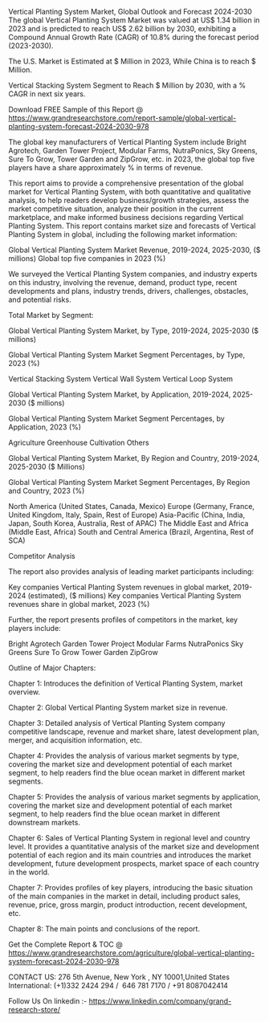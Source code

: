 Vertical Planting System Market, Global Outlook and Forecast 2024-2030
The global Vertical Planting System Market was valued at US$ 1.34 billion in 2023 and is predicted to reach US$ 2.62 billion by 2030, exhibiting a Compound Annual Growth Rate (CAGR) of 10.8% during the forecast period (2023-2030).

The U.S. Market is Estimated at $ Million in 2023, While China is to reach $ Million.

Vertical Stacking System Segment to Reach $ Million by 2030, with a % CAGR in next six years.

Download FREE Sample of this Report @ https://www.grandresearchstore.com/report-sample/global-vertical-planting-system-forecast-2024-2030-978

The global key manufacturers of Vertical Planting System include Bright Agrotech, Garden Tower Project, Modular Farms, NutraPonics, Sky Greens, Sure To Grow, Tower Garden and ZipGrow, etc. in 2023, the global top five players have a share approximately % in terms of revenue.

This report aims to provide a comprehensive presentation of the global market for Vertical Planting System, with both quantitative and qualitative analysis, to help readers develop business/growth strategies, assess the market competitive situation, analyze their position in the current marketplace, and make informed business decisions regarding Vertical Planting System. This report contains market size and forecasts of Vertical Planting System in global, including the following market information:

Global Vertical Planting System Market Revenue, 2019-2024, 2025-2030, ($ millions)
Global top five companies in 2023 (%)

We surveyed the Vertical Planting System companies, and industry experts on this industry, involving the revenue, demand, product type, recent developments and plans, industry trends, drivers, challenges, obstacles, and potential risks.

Total Market by Segment:

Global Vertical Planting System Market, by Type, 2019-2024, 2025-2030 ($ millions)

Global Vertical Planting System Market Segment Percentages, by Type, 2023 (%)

Vertical Stacking System
Vertical Wall System
Vertical Loop System

Global Vertical Planting System Market, by Application, 2019-2024, 2025-2030 ($ millions)

Global Vertical Planting System Market Segment Percentages, by Application, 2023 (%)

Agriculture
Greenhouse Cultivation
Others

Global Vertical Planting System Market, By Region and Country, 2019-2024, 2025-2030 ($ Millions)

Global Vertical Planting System Market Segment Percentages, By Region and Country, 2023 (%)

North America (United States, Canada, Mexico)
Europe (Germany, France, United Kingdom, Italy, Spain, Rest of Europe)
Asia-Pacific (China, India, Japan, South Korea, Australia, Rest of APAC)
The Middle East and Africa (Middle East, Africa)
South and Central America (Brazil, Argentina, Rest of SCA)

Competitor Analysis

The report also provides analysis of leading market participants including:

Key companies Vertical Planting System revenues in global market, 2019-2024 (estimated), ($ millions)
Key companies Vertical Planting System revenues share in global market, 2023 (%)

Further, the report presents profiles of competitors in the market, key players include:

Bright Agrotech
Garden Tower Project
Modular Farms
NutraPonics
Sky Greens
Sure To Grow
Tower Garden
ZipGrow

Outline of Major Chapters:

Chapter 1: Introduces the definition of Vertical Planting System, market overview.

Chapter 2: Global Vertical Planting System market size in revenue.

Chapter 3: Detailed analysis of Vertical Planting System company competitive landscape, revenue and market share, latest development plan, merger, and acquisition information, etc.

Chapter 4: Provides the analysis of various market segments by type, covering the market size and development potential of each market segment, to help readers find the blue ocean market in different market segments.

Chapter 5: Provides the analysis of various market segments by application, covering the market size and development potential of each market segment, to help readers find the blue ocean market in different downstream markets.

Chapter 6: Sales of Vertical Planting System in regional level and country level. It provides a quantitative analysis of the market size and development potential of each region and its main countries and introduces the market development, future development prospects, market space of each country in the world.

Chapter 7: Provides profiles of key players, introducing the basic situation of the main companies in the market in detail, including product sales, revenue, price, gross margin, product introduction, recent development, etc.

Chapter 8: The main points and conclusions of the report.

Get the Complete Report & TOC @ https://www.grandresearchstore.com/agriculture/global-vertical-planting-system-forecast-2024-2030-978

CONTACT US:
276 5th Avenue, New York , NY 10001,United States
International: (+1)332 2424 294 /  646 781 7170 / +91 8087042414

Follow Us On linkedin :- https://www.linkedin.com/company/grand-research-store/

